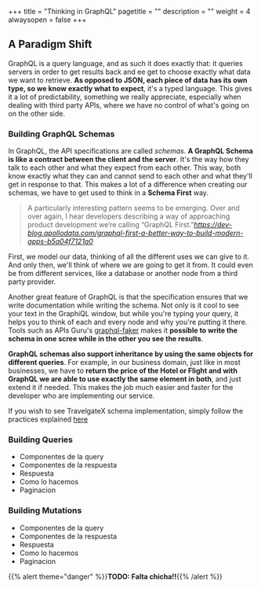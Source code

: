 +++
title = "Thinking in GraphQL"
pagetitle = ""
description = ""
weight = 4
alwaysopen = false
+++

## A Paradigm Shift

GraphQL is a query language, and as such it does exactly that: it queries servers in order to get results back and ee get to choose exactly what data we want to retrieve. **As opposed to JSON, each piece of data has its own type, so we know exactly what to expect**, it's a typed language. This gives it a lot of predictability, something we really appreciate, especially when dealing with third party APIs, where we have no control of what's going on on the other side.

### Building GraphQL Schemas

In GraphQL, the API specifications are called _schemas_. **A GraphQL Schema is like a contract between the client and the server**. It's the way how they talk to each other and what they expect from each other. This way, both know exactly what they can and cannot send to each other and what they'll get in response to that. This makes a lot of a difference when creating our schemas, we have to get used to think in a **Schema First** way. 

>A particularly interesting pattern seems to be emerging. Over and over again, I hear developers describing a way of approaching product development we’re calling “GraphQL First.”<cite>https://dev-blog.apollodata.com/graphql-first-a-better-way-to-build-modern-apps-b5a04f7121a0</cite>

First, we model our data, thinking of all the different uses we can give to it. And only then, we'll think of where we are going to get it from. It could even be from different services, like a database or another node from a third party provider.

Another great feature of GraphQL is that the specification ensures that we write documentation while writing the schema. Not only is it cool to see your text in the GraphiQL window, but while you're typing your query, it helps you to think of each and every node and why you're putting it there. Tools such as APIs Guru's [graphql-faker](https://github.com/APIs-guru/graphql-faker) makes it **possible to write the schema in one scree while in the other you see the results**.

**GraphQL schemas also support inheritance by using the same objects for different queries**. For example, in our business domain, just like in most businesses, we have to **return the price of the Hotel or Flight and with GraphQL we are able to use exactly the same element in both**, and just extend it if needed. This makes the job much easier and faster for the developer who are implementing our service.

If you wish to see TravelgateX schema implementation, simply follow the practices explained [here](/graphql-api/)

### Building Queries

- Componentes de la query
- Componentes de la respuesta
- Respuesta
- Como lo hacemos
- Paginacion

### Building Mutations

- Componentes de la query
- Componentes de la respuesta
- Respuesta
- Como lo hacemos
- Paginacion


{{% alert theme="danger" %}}**TODO: Falta chicha!!**{{% /alert %}}


